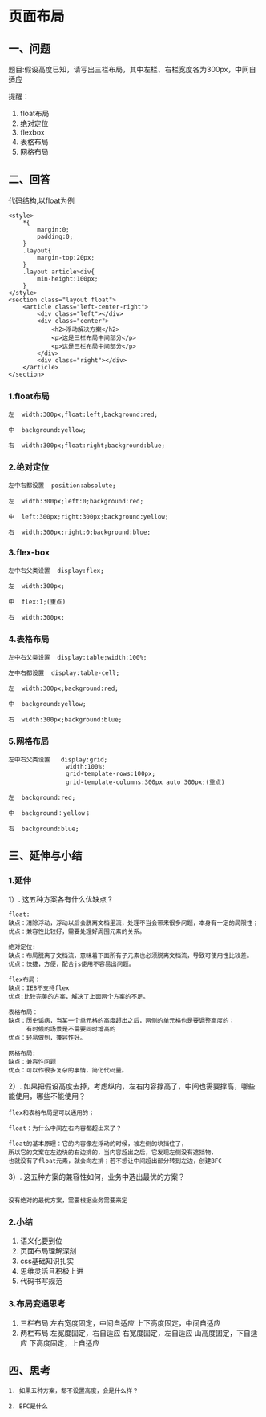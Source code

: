 # 页面布局

## 一、问题

 题目:假设高度已知，请写出三栏布局，其中左栏、右栏宽度各为300px，中间自适应


提醒：
> 
1. float布局
2. 绝对定位
3. flexbox
4. 表格布局
5. 网格布局

## 二、回答

代码结构,以float为例
```
<style>
	*{
		margin:0;
		padding:0;
	}
	.layout{
		margin-top:20px;
	}
	.layout article>div{
		min-height:100px;
	}
</style>
<section class="layout float">
	<article class="left-center-right">
		<div class="left"></div>
		<div class="center">
			<h2>浮动解决方案</h2>
			<p>这是三栏布局中间部分</p>
			<p>这是三栏布局中间部分</p>
		</div>
		<div class="right"></div>
	</article>
</section>

```

### 1.float布局

```
左  width:300px;float:left;background:red;

中  background:yellow;

右  width:300px;float:right;background:blue;

```

### 2.绝对定位

```
左中右都设置  position:absolute;

左  width:300px;left:0;background:red;

中  left:300px;right:300px;background:yellow;

右  width:300px;right:0;background:blue;
```

### 3.flex-box

```
左中右父类设置  display:flex;

左  width:300px;

中  flex:1;(重点)

右  width:300px;

```

### 4.表格布局

```
左中右父类设置  display:table;width:100%;

左中右都设置  display:table-cell;

左  width:300px;background:red;

中  background:yellow;

右  width:300px;background:blue;

```

### 5.网格布局

```
左中右父类设置   display:grid;
				width:100%;
				grid-template-rows:100px;
				grid-template-columns:300px auto 300px;(重点)

左  background:red;

中  background：yellow；

右  background:blue;

```

## 三、延伸与小结

### 1.延伸

 1）. 这五种方案各有什么优缺点？

 ```
 float:
 缺点：清除浮动，浮动以后会脱离文档里流，处理不当会带来很多问题，本身有一定的局限性；
 优点：兼容性比较好，需要处理好周围元素的关系。

 绝对定位:
 缺点：布局脱离了文档流，意味着下面所有子元素也必须脱离文档流，导致可使用性比较差。
 优点：快捷，方便，配合js使用不容易出问题。

 flex布局：
 缺点：IE8不支持flex
 优点:比较完美的方案，解决了上面两个方案的不足。

 表格布局：
 缺点：历史诟病，当某一个单元格的高度超出之后，两侧的单元格也是要调整高度的；
 	  有时候的场景是不需要同时增高的
 优点：轻易做到，兼容性好。

 网格布局:
 缺点：兼容性问题
 优点：可以作很多复杂的事情，简化代码量。
 ```

 2）. 如果把假设高度去掉，考虑纵向，左右内容撑高了，中间也需要撑高，哪些能使用，哪些不能使用？

 ```
 flex和表格布局是可以通用的；

 float：为什么中间左右内容都超出来了？

 float的基本原理：它的内容像左浮动的时候，被左侧的块挡住了，
 所以它的文案在左边块的右边排的，当内容超出之后，它发现左侧没有遮挡物，
 也就没有了float元素，就会向左排；若不想让中间超出部分转到左边，创建BFC
 ```

  3）. 这五种方案的兼容性如何，业务中选出最优的方案？

```

没有绝对的最优方案，需要根据业务需要来定
```

### 2.小结

>
1. 语义化要到位
2. 页面布局理解深刻
3. css基础知识扎实
4. 思维灵活且积极上进
5. 代码书写规范

### 3.布局变通思考

>
1. 三栏布局
	左右宽度固定，中间自适应
	上下高度固定，中间自适应
2. 两栏布局
	左宽度固定，右自适应
	右宽度固定，左自适应
	山高度固定，下自适应
	下高度固定，上自适应

## 四、思考

	1. 如果五种方案，都不设置高度，会是什么样？

	2. BFC是什么